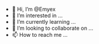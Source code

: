 - 👋 Hi, I’m @Emyex
- 👀 I’m interested in ...
- 🌱 I’m currently learning ...
- 💞️ I’m looking to collaborate on ...
- 📫 How to reach me ...

<!---
Emyex/Emyex is a ✨ special ✨ repository because its `README.md` (this file) appears on your GitHub profile.
You can click the Preview link to take a look at your changes.
--->
